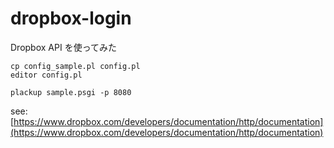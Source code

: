 # dropbox-login

Dropbox API を使ってみた

```
cp config_sample.pl config.pl
editor config.pl

plackup sample.psgi -p 8080
```

see: [https://www.dropbox.com/developers/documentation/http/documentation](https://www.dropbox.com/developers/documentation/http/documentation)
